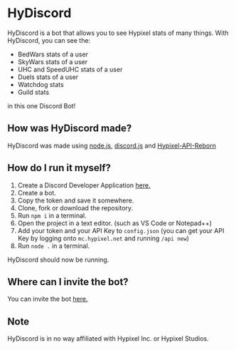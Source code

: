 # HyDiscord
HyDiscord is a bot that allows you to see Hypixel stats of many things. With HyDiscord, you can see the:
* BedWars stats of a user
* SkyWars stats of a user
* UHC and SpeedUHC stats of a user
* Duels stats of a user
* Watchdog stats
* Guild stats

in this one Discord Bot!

## How was HyDiscord made?
HyDiscord was made using [node.js](https://nodejs.org), [discord.js](https://discord.js.org) and [Hypixel-API-Reborn](https://www.npmjs.com/package/hypixel-api-reborn)

## How do I run it myself?
1. Create a Discord Developer Application [here.](https://discord.com/developers/applications)
2. Create a bot.
3. Copy the token and save it somewhere.
4. Clone, fork or download the repository.
5. Run `npm i` in a terminal.
6. Open the project in a text editor. (such as VS Code or Notepad++)
7. Add your token and your API Key to `config.json` (you can get your API Key by logging onto `mc.hypixel.net` and running `/api new`)
8. Run `node .` in a terminal.

HyDiscord should now be running.

## Where can I invite the bot?
You can invite the bot [here.](https://bit.ly/HyDiscord)

## Note
HyDiscord is in no way affiliated with Hypixel Inc. or Hypixel Studios.
